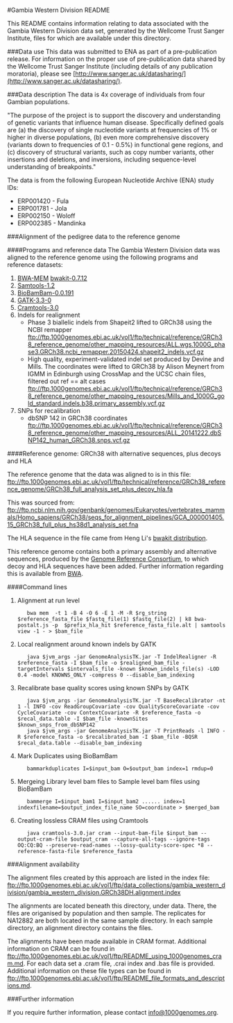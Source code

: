 #Gambia Western Division README

This README contains information relating to data associated with the Gambia Western Division data set, generated by the Wellcome Trust Sanger Institute, files for which are available under this directory.

###Data use
This data was submitted to ENA as part of a pre-publication release. For information on the proper use of pre-publication data shared by the Wellcome Trust Sanger Institute (including details of any publication moratoria), please see [http://www.sanger.ac.uk/datasharing/](http://www.sanger.ac.uk/datasharing/).

###Data description
The data is 4x coverage of individuals from four Gambian populations.

"The purpose of the project is to support the discovery and understanding of genetic variants that influence human disease. Specifically defined goals are (a) the discovery of single nucleotide variants at frequencies of 1% or higher in diverse populations, (b) even more comprehensive discovery (variants down to frequencies of 0.1 - 0.5%) in functional gene regions, and (c) discovery of structural variants, such as copy number variants, other insertions and deletions, and inversions, including sequence-level understanding of breakpoints."

The data is from the following European Nucleotide Archive (ENA) study IDs:
* ERP001420 - Fula
* ERP001781 - Jola
* ERP002150 - Woloff
* ERP002385 - Mandinka

###Alignment of the pedigree data to the reference genome

####Programs and reference data
The Gambia Western Division data was aligned to the reference genome using the following programs and reference datasets:

1. [BWA-MEM](https://github.com/lh3/bwa/blob/master/bwakit/README.md) [bwakit-0.7.12](http://sourceforge.net/projects/bio-bwa/files/bwakit/bwakit-0.7.12_x64-linux.tar.bz2/download)
2. [Samtools-1.2](http://www.htslib.org/doc/samtools-1.2.html)
3. [BioBamBam-0.0.191](https://github.com/gt1/biobambam/releases/tag/0.0.191-release-20150401083643)
4. [GATK-3.3-0](https://github.com/broadgsa/gatk-protected/tree/3.3)
5. [Cramtools-3.0](https://github.com/enasequence/cramtools/tree/cram3)
6. Indels for realignment 
   - Phase 3 biallelic indels from Shapeit2 lifted to GRCh38 using the NCBI remapper ftp://ftp.1000genomes.ebi.ac.uk/vol1/ftp/technical/reference/GRCh38_reference_genome/other_mapping_resources/ALL.wgs.1000G_phase3.GRCh38.ncbi_remapper.20150424.shapeit2_indels.vcf.gz
   - High quality, experiment-validated indel set produced by Devine and Mills. The coordinates were lifted to GRCh38 by Alison Meynert from IGMM in Edinburgh using CrossMap and the UCSC chain files, filtered out ref == alt cases ftp://ftp.1000genomes.ebi.ac.uk/vol1/ftp/technical/reference/GRCh38_reference_genome/other_mapping_resources/Mills_and_1000G_gold_standard.indels.b38.primary_assembly.vcf.gz
7. SNPs for recalibration 
   - dbSNP 142 in GRCh38 coordinates ftp://ftp.1000genomes.ebi.ac.uk/vol1/ftp/technical/reference/GRCh38_reference_genome/other_mapping_resources/ALL_20141222.dbSNP142_human_GRCh38.snps.vcf.gz

####Reference genome: GRCh38 with alternative sequences, plus decoys and HLA

The reference genome that the data was aligned to is in this file: ftp://ftp.1000genomes.ebi.ac.uk/vol1/ftp/technical/reference/GRCh38_reference_genome/GRCh38_full_analysis_set_plus_decoy_hla.fa

This was sourced from: ftp://ftp.ncbi.nlm.nih.gov/genbank/genomes/Eukaryotes/vertebrates_mammals/Homo_sapiens/GRCh38/seqs_for_alignment_pipelines/GCA_000001405.15_GRCh38_full_plus_hs38d1_analysis_set.fna

The HLA sequence in the file came from Heng Li's [bwakit distribution](http://sourceforge.net/projects/bio-bwa/files/bwakit/bwakit-0.7.12_x64-linux.tar.bz2/download). 

This reference genome contains both a primary assembly and alternative sequences, produced by the [Genome Reference Consortium](http://www.ncbi.nlm.nih.gov/projects/genome/assembly/grc/human/), to which decoy and HLA sequences have been added. Further information regarding this is available from [BWA](https://github.com/lh3/bwa/blob/master/README-alt.md).

####Command lines
1. Alignment at run level

          bwa mem  -t 1 -B 4 -O 6 -E 1 -M -R $rg_string $reference_fasta_file $fastq_file(1) $fastq_file(2) | k8 bwa-postalt.js -p  $prefix_hla_hit $reference_fasta_file.alt | samtools view -1 - > $bam_file

2. Local realignment around known indels by GATK

          java $jvm_args -jar GenomeAnalysisTK.jar -T IndelRealigner -R $reference_fasta -I $bam_file -o $realigned_bam_file -targetIntervals $intervals_file -known $known_indels_file(s) -LOD 0.4 -model KNOWNS_ONLY -compress 0 --disable_bam_indexing

3. Recalibrate base quality scores using known SNPs by GATK

          java $jvm_args -jar GenomeAnalysisTK.jar -T BaseRecalibrator -nt 1 -l INFO -cov ReadGroupCovariate -cov QualityScoreCovariate -cov CycleCovariate -cov ContextCovariate -R $reference_fasta -o $recal_data.table -I $bam_file -knownSites $known_snps_from_dbSNP142
          java $jvm_args -jar GenomeAnalysisTK.jar -T PrintReads -l INFO -R $reference_fasta -o $recalibrated_bam -I $bam_file -BQSR $recal_data.table --disable_bam_indexing

4. Mark Duplicates using BioBamBam

          bammarkduplicates I=$input_bam O=$output_bam index=1 rmdup=0

5. Mergeing Library level bam files to Sample level bam files using BioBamBam

          bammerge I=$input_bam1 I=$input_bam2 ...... index=1 indexfilename=$output_index_file_name SO=coordinate > $merged_bam

6. Creating lossless CRAM files using Cramtools

          java cramtools-3.0.jar cram --input-bam-file $input_bam --output-cram-file $output_cram --capture-all-tags --ignore-tags OQ:CQ:BQ --preserve-read-names --lossy-quality-score-spec *8 --reference-fasta-file $reference_fasta



###Alignment availability

The alignment files created by this approach are listed in the index file: ftp://ftp.1000genomes.ebi.ac.uk/vol1/ftp/data_collections/gambia_western_division/gambia_western_division.GRCh38DH.alignment.index

The alignments are located beneath this directory, under data. There, the files are origanised by population and then sample. The replicates for NA12882 are both located in the same sample directory. In each sample directory, an alignment directory contains the files.

The alignments have been made available in CRAM format. Additional information on CRAM can be found in ftp://ftp.1000genomes.ebi.ac.uk/vol1/ftp/README_using_1000genomes_cram.md. For each data set a .cram file, .crai index and .bas file is provided. Additional information on these file types can be found in ftp://ftp.1000genomes.ebi.ac.uk/vol1/ftp/README_file_formats_and_descriptions.md.

###Further information

If you require further information, please contact info@1000genomes.org.
